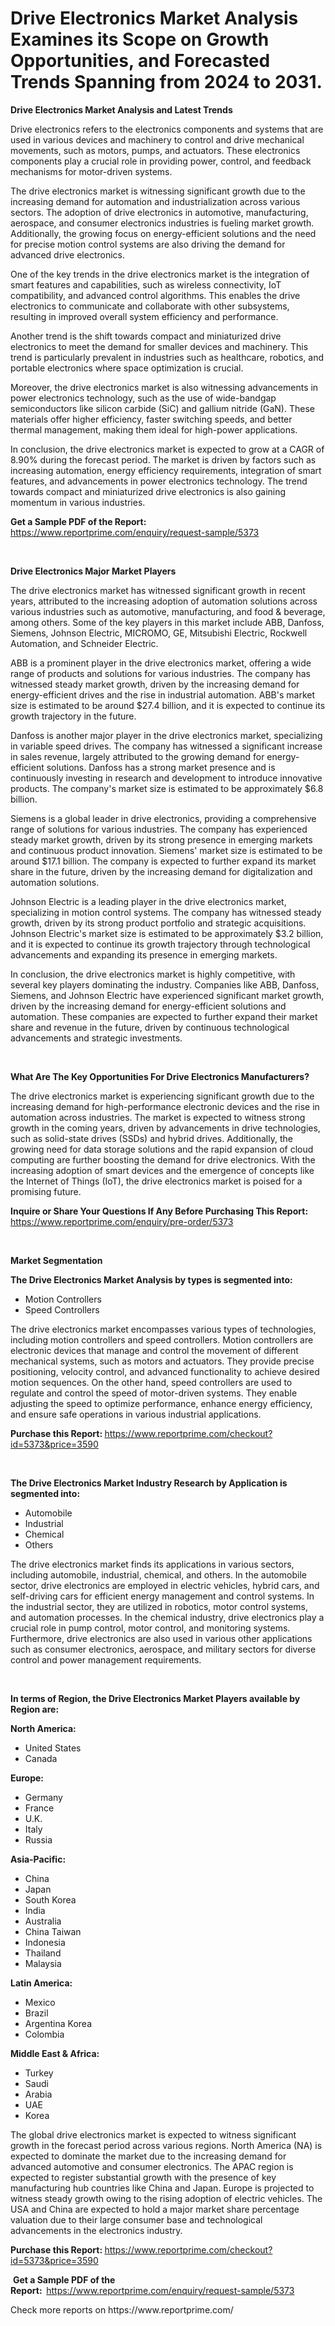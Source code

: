 <p><h1>Drive Electronics Market Analysis Examines its Scope on Growth Opportunities, and Forecasted Trends Spanning from 2024 to 2031.</h1></p><p><strong>Drive Electronics Market Analysis and Latest Trends</strong></p>
<p><p>Drive electronics refers to the electronics components and systems that are used in various devices and machinery to control and drive mechanical movements, such as motors, pumps, and actuators. These electronics components play a crucial role in providing power, control, and feedback mechanisms for motor-driven systems.</p><p>The drive electronics market is witnessing significant growth due to the increasing demand for automation and industrialization across various sectors. The adoption of drive electronics in automotive, manufacturing, aerospace, and consumer electronics industries is fueling market growth. Additionally, the growing focus on energy-efficient solutions and the need for precise motion control systems are also driving the demand for advanced drive electronics.</p><p>One of the key trends in the drive electronics market is the integration of smart features and capabilities, such as wireless connectivity, IoT compatibility, and advanced control algorithms. This enables the drive electronics to communicate and collaborate with other subsystems, resulting in improved overall system efficiency and performance.</p><p>Another trend is the shift towards compact and miniaturized drive electronics to meet the demand for smaller devices and machinery. This trend is particularly prevalent in industries such as healthcare, robotics, and portable electronics where space optimization is crucial.</p><p>Moreover, the drive electronics market is also witnessing advancements in power electronics technology, such as the use of wide-bandgap semiconductors like silicon carbide (SiC) and gallium nitride (GaN). These materials offer higher efficiency, faster switching speeds, and better thermal management, making them ideal for high-power applications.</p><p>In conclusion, the drive electronics market is expected to grow at a CAGR of 8.90% during the forecast period. The market is driven by factors such as increasing automation, energy efficiency requirements, integration of smart features, and advancements in power electronics technology. The trend towards compact and miniaturized drive electronics is also gaining momentum in various industries.</p></p>
<p><strong>Get a Sample PDF of the Report:&nbsp;</strong> <a href="https://www.reportprime.com/enquiry/request-sample/5373">https://www.reportprime.com/enquiry/request-sample/5373</a></p>
<p>&nbsp;</p>
<p><strong>Drive Electronics Major Market Players</strong></p>
<p><p>The drive electronics market has witnessed significant growth in recent years, attributed to the increasing adoption of automation solutions across various industries such as automotive, manufacturing, and food & beverage, among others. Some of the key players in this market include ABB, Danfoss, Siemens, Johnson Electric, MICROMO, GE, Mitsubishi Electric, Rockwell Automation, and Schneider Electric.</p><p>ABB is a prominent player in the drive electronics market, offering a wide range of products and solutions for various industries. The company has witnessed steady market growth, driven by the increasing demand for energy-efficient drives and the rise in industrial automation. ABB's market size is estimated to be around $27.4 billion, and it is expected to continue its growth trajectory in the future.</p><p>Danfoss is another major player in the drive electronics market, specializing in variable speed drives. The company has witnessed a significant increase in sales revenue, largely attributed to the growing demand for energy-efficient solutions. Danfoss has a strong market presence and is continuously investing in research and development to introduce innovative products. The company's market size is estimated to be approximately $6.8 billion.</p><p>Siemens is a global leader in drive electronics, providing a comprehensive range of solutions for various industries. The company has experienced steady market growth, driven by its strong presence in emerging markets and continuous product innovation. Siemens' market size is estimated to be around $17.1 billion. The company is expected to further expand its market share in the future, driven by the increasing demand for digitalization and automation solutions.</p><p>Johnson Electric is a leading player in the drive electronics market, specializing in motion control systems. The company has witnessed steady growth, driven by its strong product portfolio and strategic acquisitions. Johnson Electric's market size is estimated to be approximately $3.2 billion, and it is expected to continue its growth trajectory through technological advancements and expanding its presence in emerging markets.</p><p>In conclusion, the drive electronics market is highly competitive, with several key players dominating the industry. Companies like ABB, Danfoss, Siemens, and Johnson Electric have experienced significant market growth, driven by the increasing demand for energy-efficient solutions and automation. These companies are expected to further expand their market share and revenue in the future, driven by continuous technological advancements and strategic investments.</p></p>
<p>&nbsp;</p>
<p><strong>What Are The Key Opportunities For Drive Electronics Manufacturers?</strong></p>
<p><p>The drive electronics market is experiencing significant growth due to the increasing demand for high-performance electronic devices and the rise in automation across industries. The market is expected to witness strong growth in the coming years, driven by advancements in drive technologies, such as solid-state drives (SSDs) and hybrid drives. Additionally, the growing need for data storage solutions and the rapid expansion of cloud computing are further boosting the demand for drive electronics. With the increasing adoption of smart devices and the emergence of concepts like the Internet of Things (IoT), the drive electronics market is poised for a promising future.</p></p>
<p><strong>Inquire or Share Your Questions If Any Before Purchasing This Report:</strong> <a href="https://www.reportprime.com/enquiry/pre-order/5373">https://www.reportprime.com/enquiry/pre-order/5373</a></p>
<p>&nbsp;</p>
<p><strong>Market Segmentation</strong></p>
<p><strong>The Drive Electronics Market Analysis by types is segmented into:</strong></p>
<p><ul><li>Motion Controllers</li><li>Speed Controllers</li></ul></p>
<p><p>The drive electronics market encompasses various types of technologies, including motion controllers and speed controllers. Motion controllers are electronic devices that manage and control the movement of different mechanical systems, such as motors and actuators. They provide precise positioning, velocity control, and advanced functionality to achieve desired motion sequences. On the other hand, speed controllers are used to regulate and control the speed of motor-driven systems. They enable adjusting the speed to optimize performance, enhance energy efficiency, and ensure safe operations in various industrial applications.</p></p>
<p><strong>Purchase this Report:&nbsp;</strong><a href="https://www.reportprime.com/checkout?id=5373&price=3590">https://www.reportprime.com/checkout?id=5373&price=3590</a></p>
<p>&nbsp;</p>
<p><strong>The Drive Electronics Market Industry Research by Application is segmented into:</strong></p>
<p><ul><li>Automobile</li><li>Industrial</li><li>Chemical</li><li>Others</li></ul></p>
<p><p>The drive electronics market finds its applications in various sectors, including automobile, industrial, chemical, and others. In the automobile sector, drive electronics are employed in electric vehicles, hybrid cars, and self-driving cars for efficient energy management and control systems. In the industrial sector, they are utilized in robotics, motor control systems, and automation processes. In the chemical industry, drive electronics play a crucial role in pump control, motor control, and monitoring systems. Furthermore, drive electronics are also used in various other applications such as consumer electronics, aerospace, and military sectors for diverse control and power management requirements.</p></p>
<p>&nbsp;</p>
<p><strong>In terms of Region, the Drive Electronics Market Players available by Region are:</strong></p>
<p>
    <p> <strong> North America: </strong>
        <ul>
            <li>United States</li>
            <li>Canada</li>
        </ul>
        </p> 
    <p> <strong> Europe: </strong>
        <ul>
            <li>Germany</li>
            <li>France</li>
            <li>U.K.</li>
            <li>Italy</li>
            <li>Russia</li>
        </ul>
        </p> 
    <p> <strong> Asia-Pacific: </strong>
        <ul>
            <li>China</li>
            <li>Japan</li>
            <li>South Korea</li>
            <li>India</li>
            <li>Australia</li>
            <li>China Taiwan</li>
            <li>Indonesia</li>
            <li>Thailand</li>
            <li>Malaysia</li>
        </ul>
        </p> 
    <p> <strong> Latin America: </strong>
        <ul>
            <li>Mexico</li>
            <li>Brazil</li>
            <li>Argentina Korea</li>
            <li>Colombia</li>
        </ul>
        </p> 
    <p> <strong> Middle East & Africa: </strong>
        <ul>
            <li>Turkey</li>
            <li>Saudi</li>
            <li>Arabia</li>
            <li>UAE</li>
            <li>Korea</li>
        </ul>
    </p>
    </p>
<p><p>The global drive electronics market is expected to witness significant growth in the forecast period across various regions. North America (NA) is expected to dominate the market due to the increasing demand for advanced automotive and consumer electronics. The APAC region is expected to register substantial growth with the presence of key manufacturing hub countries like China and Japan. Europe is projected to witness steady growth owing to the rising adoption of electric vehicles. The USA and China are expected to hold a major market share percentage valuation due to their large consumer base and technological advancements in the electronics industry.</p></p>
<p><strong>Purchase this Report: </strong><a href="https://www.reportprime.com/checkout?id=5373&price=3590">https://www.reportprime.com/checkout?id=5373&price=3590</a></p>
<p>&nbsp;<strong>Get a Sample PDF of the Report:&nbsp;&nbsp;</strong><a href="https://www.reportprime.com/enquiry/request-sample/5373">https://www.reportprime.com/enquiry/request-sample/5373</a></p>
<p><strong></strong></p>
<p>Check more reports on https://www.reportprime.com/</p>